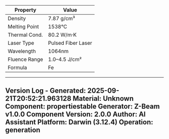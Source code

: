 | Property | Value |
|----------|-------|
| Density | 7.87 g/cm³ |
| Melting Point | 1538°C |
| Thermal Cond. | 80.2 W/m·K |
| Laser Type | Pulsed Fiber Laser |
| Wavelength | 1064nm |
| Fluence Range | 1.0–4.5 J/cm² |
| Formula | Fe |


---
Version Log - Generated: 2025-09-21T20:52:21.963128
Material: Unknown
Component: propertiestable
Generator: Z-Beam v1.0.0
Component Version: 2.0.0
Author: AI Assistant
Platform: Darwin (3.12.4)
Operation: generation
---